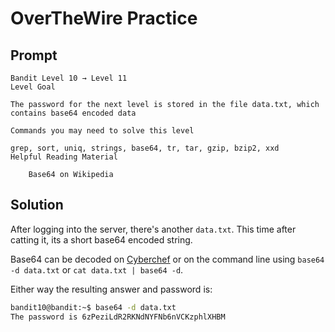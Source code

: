 # OverTheWire Practice

## Prompt

```text
Bandit Level 10 → Level 11
Level Goal

The password for the next level is stored in the file data.txt, which contains base64 encoded data

Commands you may need to solve this level

grep, sort, uniq, strings, base64, tr, tar, gzip, bzip2, xxd
Helpful Reading Material

    Base64 on Wikipedia
```

## Solution

After logging into the server, there's another `data.txt`. This time after catting it, its a short base64 encoded string.

Base64 can be decoded on [Cyberchef](https://gchq.github.io/CyberChef/) or on the command line using `base64 -d data.txt` or `cat data.txt | base64 -d`.

Either way the resulting answer and password is:

```bash
bandit10@bandit:~$ base64 -d data.txt 
The password is 6zPeziLdR2RKNdNYFNb6nVCKzphlXHBM
```

